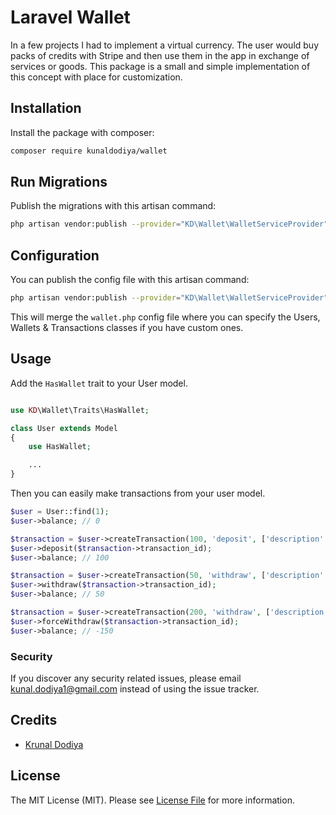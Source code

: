 # Laravel Wallet

In a few projects I had to implement a virtual currency. The user would buy packs of credits with Stripe and then use them in the app in exchange of services or goods.
This package is a small and simple implementation of this concept with place for customization.

## Installation

Install the package with composer:

```bash
composer require kunaldodiya/wallet
```

## Run Migrations

Publish the migrations with this artisan command:

```bash
php artisan vendor:publish --provider="KD\Wallet\WalletServiceProvider" --tag=migrations
```

## Configuration

You can publish the config file with this artisan command:

```bash
php artisan vendor:publish --provider="KD\Wallet\WalletServiceProvider" --tag=config
```

This will merge the `wallet.php` config file where you can specify the Users, Wallets & Transactions classes if you have custom ones.

## Usage

Add the `HasWallet` trait to your User model.

```php

use KD\Wallet\Traits\HasWallet;

class User extends Model
{
    use HasWallet;

    ...
}
```

Then you can easily make transactions from your user model.

```php
$user = User::find(1);
$user->balance; // 0

$transaction = $user->createTransaction(100, 'deposit', ['description' => 'transaction description'])
$user->deposit($transaction->transaction_id);
$user->balance; // 100

$transaction = $user->createTransaction(50, 'withdraw', ['description' => 'transaction description'])
$user->withdraw($transaction->transaction_id);
$user->balance; // 50

$transaction = $user->createTransaction(200, 'withdraw', ['description' => 'transaction description'])
$user->forceWithdraw($transaction->transaction_id);
$user->balance; // -150
```

### Security

If you discover any security related issues, please email kunal.dodiya1@gmail.com instead of using the issue tracker.

## Credits

- [Krunal Dodiya](https://github.com/kunaldodiya)

## License

The MIT License (MIT). Please see [License File](LICENSE.md) for more information.
